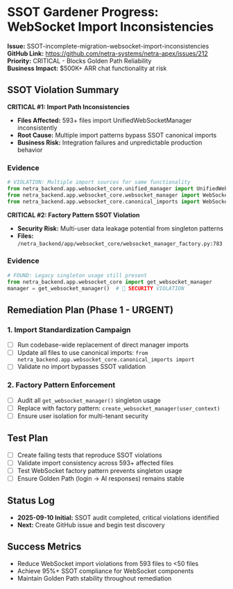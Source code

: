# SSOT Gardener Progress: WebSocket Import Inconsistencies

**Issue:** SSOT-incomplete-migration-websocket-import-inconsistencies  
**GitHub Link:** https://github.com/netra-systems/netra-apex/issues/212  
**Priority:** CRITICAL - Blocks Golden Path Reliability  
**Business Impact:** $500K+ ARR chat functionality at risk  

## SSOT Violation Summary

**CRITICAL #1: Import Path Inconsistencies**
- **Files Affected:** 593+ files import UnifiedWebSocketManager inconsistently
- **Root Cause:** Multiple import patterns bypass SSOT canonical imports
- **Business Risk:** Integration failures and unpredictable production behavior

### Evidence
```python
# VIOLATION: Multiple import sources for same functionality
from netra_backend.app.websocket_core.unified_manager import UnifiedWebSocketManager
from netra_backend.app.websocket_core.websocket_manager import WebSocketManager  
from netra_backend.app.websocket_core.canonical_imports import WebSocketManagerFactory
```

**CRITICAL #2: Factory Pattern SSOT Violation**
- **Security Risk:** Multi-user data leakage potential from singleton patterns
- **Files:** `/netra_backend/app/websocket_core/websocket_manager_factory.py:783`

### Evidence
```python
# FOUND: Legacy singleton usage still present
from netra_backend.app.websocket_core import get_websocket_manager
manager = get_websocket_manager()  # 🚨 SECURITY VIOLATION
```

## Remediation Plan (Phase 1 - URGENT)

### 1. Import Standardization Campaign
- [ ] Run codebase-wide replacement of direct manager imports
- [ ] Update all files to use canonical imports: `from netra_backend.app.websocket_core.canonical_imports import`
- [ ] Validate no import bypasses SSOT validation

### 2. Factory Pattern Enforcement  
- [ ] Audit all `get_websocket_manager()` singleton usage
- [ ] Replace with factory pattern: `create_websocket_manager(user_context)`
- [ ] Ensure user isolation for multi-tenant security

## Test Plan
- [ ] Create failing tests that reproduce SSOT violations
- [ ] Validate import consistency across 593+ affected files
- [ ] Test WebSocket factory pattern prevents singleton usage
- [ ] Ensure Golden Path (login → AI responses) remains stable

## Status Log
- **2025-09-10 Initial:** SSOT audit completed, critical violations identified
- **Next:** Create GitHub issue and begin test discovery

## Success Metrics
- Reduce WebSocket import violations from 593 files to <50 files
- Achieve 95%+ SSOT compliance for WebSocket components
- Maintain Golden Path stability throughout remediation